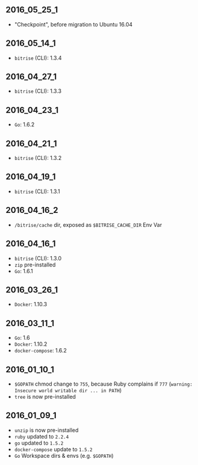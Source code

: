 ## 2016_05_25_1

* "Checkpoint", before migration to Ubuntu 16.04


## 2016_05_14_1

* `bitrise` (CLI): 1.3.4


## 2016_04_27_1

* `bitrise` (CLI): 1.3.3


## 2016_04_23_1

* `Go`: 1.6.2


## 2016_04_21_1

* `bitrise` (CLI): 1.3.2


## 2016_04_19_1

* `bitrise` (CLI): 1.3.1


## 2016_04_16_2

* `/bitrise/cache` dir, exposed as `$BITRISE_CACHE_DIR` Env Var


## 2016_04_16_1

* `bitrise` (CLI): 1.3.0
* `zip` pre-installed
* `Go`: 1.6.1


## 2016_03_26_1

* `Docker`: 1.10.3


## 2016_03_11_1

* `Go`: 1.6
* `Docker`: 1.10.2
* `docker-compose`: 1.6.2


## 2016_01_10_1

* `$GOPATH` chmod change to `755`, because Ruby complains if `777` (`warning: Insecure world writable dir ... in PATH`)
* `tree` is now pre-installed


## 2016_01_09_1

* `unzip` is now pre-installed
* `ruby` updated to `2.2.4`
* `go` updated to `1.5.2`
* `docker-compose` update to `1.5.2`
* `Go` Workspace dirs & envs (e.g. `$GOPATH`)
